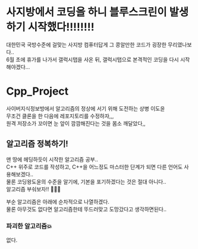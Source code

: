 # 사지방에서 코딩을 하니 블루스크린이 발생하기 시작했다!!!!!!!!
대한민국 국방수준에 걸맞는 사지방 컴퓨터답게 그 콩알만한 코드가 굉장한 무리였나보다..<br/>
6월 초에 휴가를 나가서 갤럭시탭을 사온 뒤, 갤럭시탭으로 본격적인 코딩을 다시 시작해야겠다...<br/>

# Cpp_Project
사이버지식정보방에서 알고리즘의 정상에 서기 위해 도전하는 상병 이도윤<br/>
무조건 클론을 한 다음에 레포지토리를 수정하자,,,<br/>
원격 저장소가 꼬이면 눈 앞이 깜깜해진다는 것을 몸소 깨달았다,,<br/>

## 알고리즘 정복하기!
맨 땅에 헤딩하듯이 시작한 알고리즘 공부..<br/>
C++ 위주로 코드를 작성하고, C++을 어느정도 마스터한 단계가 되면 다른 언어도 사용해보겠다..<br/>
물론 코딩왕도윤의 수준을 알기에, 기본을 포기하겠다는 것은 절대 아니다..<br/>
알고리즘 부숴보자!! 👊👊👊<br/>

부순 알고리즘은 아래에 순차적으로 나열하겠다.<br/>
물론 아무것도 없다면 알고리즘한테 뚜드러맞고 도망갔다고 생각하면된다..<br/>

### 파괴한 알고리즘💥
없다.<br/>
